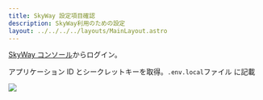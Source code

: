 ```yaml
---
title: SkyWay 設定項目確認
description: SkyWay利用のための設定
layout: ../../../../layouts/MainLayout.astro
---
```


[SkyWay コンソール](https://console.skyway.ntt.com/login)からログイン。

アプリケーション ID とシークレットキーを取得。`.env.local`ファイル に記載

![](/comment-atlatl/images/settings/2023-07-06-01-51-42.png)
